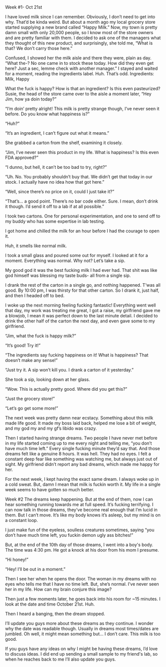 Week #1- Oct 21st

  I have loved milk since I can remember. Obviously, I don’t need to get into why. That’d be kinda weird. But about a month ago my local grocery store started supplying a new brand called “Happy Milk.”
Now, my town is pretty damn small with only 20,000 people, so I know most of the store owners and are pretty familiar with them. I decided to ask one of the managers what they thought of this new product, and surprisingly, she told me, “What is that? We don’t carry those here.” 

  Confused, I showed her the milk aisle and there they were, plain as day. 
“What the-? No one came in to stock these today. How did they even get here? Just a sec, lemme check with another manager.”
I stayed and waited for a moment, reading the ingredients label. 
Huh. That’s odd. 
Ingredients:
Milk, Happy

  What the fuck is happy? How is that an ingredient? Is this even pasteurized? 
Susie, the head of the store came over to the aisle a moment later, 
“Hey Jim, how ya doin today?”

“I’m doin’ pretty alright! This milk is pretty strange though, I’ve never seen it before. Do you know what happiness is?”

“Huh?”

“It’s an ingredient, I can’t figure out what it means.”

She grabbed a carton from the shelf, examining it closely. 

“Jim, I’ve never seen this product in my life. What is happiness? Is this even FDA approved?”

“I dunno, but hell, it can’t be too bad to try, right?”

“Uh. No. You probably shouldn’t buy that. We didn’t get that today in our stock. I actually have no idea how that got here.” 

“Well, since there’s no price on it, could I just take it?” 

“That’s… a good point. There’s no bar code either. Sure. I mean, don’t drink it though. I’d send it off to a lab if at all possible.”

  I took two cartons. One for personal experimentation, and one to send off to my buddy who has some expertise in lab testing.

  I got home and chilled the milk for an hour before I had the courage to open it.

  Huh, it smells like normal milk. 

  I took a small glass and poured some out for myself. I looked at it for a moment. Everything was normal. Why not? Let’s take a sip.

  My good god it was the best fucking milk I had ever had. That shit was like god himself was blessing my taste buds- all from a single sip. 

  I drank the rest of the carton in a single go, and nothing happened. T’was all good. 
By 10:00 pm, I was thirsty for that other carton. So I drank it, just half, and then I headed off to bed. 

  I woke up the next morning feeling fucking fantastic! Everything went well that day, my work was treating me great, I got a raise, my girlfriend gave me a blowjob, I mean it was perfect down to the last minute detail. 
I decided to drink the other half of the carton the next day, and even gave some to my girlfriend. 

“Jim, what the fuck is happy milk?”

“It’s good! Try it!”

“The ingredients say fucking happiness on it! What is happiness? That doesn’t make any sense!”

“Just try it. A sip won’t kill you. I drank a carton of it yesterday.”

She took a sip, looking down at her glass.

“Wow. This is actually pretty good. Where did you get this?”

“Just the grocery store!”

“Let’s go get some more!”

  The next week was pretty damn near ecstacy. Something about this milk made life good.
It made my boss laid back, helped me lose a bit of weight, and my god my and my gf’s libido was crazy. 

  Then I started having strange dreams. Two people I have never met before in my life started coming up to me every night and telling me, “you don’t have much time left.”
Every single fucking minute they’d say that. And those dreams felt like a genuine 8 hours. It was hell. They had no eyes. I felt a constant deep fear like something was watching me, but always just out of sight. My girlfriend didn’t report any bad dreams, which made me happy for her. 

  For the next week, I kept having the exact same dream. I always woke up in a cold sweat. But, damn I mean that milk is fuckin worth it. My life in a single week seems to have gotten so much better.

Week #2
  The dreams keep happening. But at the end of them, now I can hear something running towards me at full speed. It’s fucking terrifying. I can now talk in those dreams, they’ve become real enough that I’m lucid in them. But I can’t move. It’s like my body knows it’s asleep, but my mind is on a constant loop.

  I just make fun of the eyeless, soulless creatures sometimes, saying “you don’t have much time left, you fuckin demon ugly ass bitches!”

  But, at the end of the 10th day of those dreams, I went into a boy's body. 
The time was 4:30 pm. He got a knock at his door from his mom I presume. 

“Hi honey!”

“Hey! I’ll be out in a moment.”

  Then I see her when he opens the door. The woman in my dreams with no eyes who tells me that I have no time left. But, she’s normal. I’ve never seen her in my life. How can my brain conjure this image? 

  Then just a few moments later, he goes back into his room for ~15 minutes. I look at the date and time October 21st. 
Huh.

Then I heard a banging, then the dream stopped.

  I’ll update you guys more about these dreams as they continue. I wonder why the date was readable though. Usually in dreams most times/dates are jumbled. Oh well, it might mean something but… I don’t care. This milk is too good. 

  If you guys have any ideas on why I might be having these dreams, I’d love to discuss ideas. I did end up sending a small sample to my friend's lab, so when he reaches back to me I’ll also update you guys.